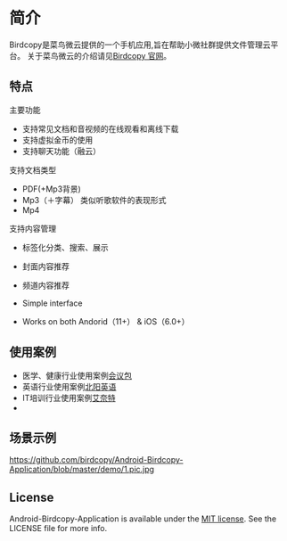 # 简介

[birdengcopy]: http://www.birdcopy.com

Birdcopy是菜鸟微云提供的一个手机应用,旨在帮助小微社群提供文件管理云平台。
关于菜鸟微云的介绍请见[Birdcopy 官网][birdengcopy]。

## 特点

主要功能
- 支持常见文档和音视频的在线观看和离线下载
- 支持虚拟金币的使用
- 支持聊天功能（融云）

支持文档类型
- PDF(+Mp3背景)
- Mp3（＋字幕） 类似听歌软件的表现形式
- Mp4

支持内容管理
- 标签化分类、搜索、展示
- 封面内容推荐
- 频道内容推荐

- Simple interface
- Works on both Andorid（11+） & iOS（6.0+）

## 使用案例
[birdenglish]: http://e.birdcopy.com
[ibag]: http://v.birdcopy.com
[inet]: http://it.birdcopy.com

- 医学、健康行业使用案例[会议包][ibag]
- 英语行业使用案例[北阳英语][birdenglish]
- IT培训行业使用案例[艾奈特][inet]
- 

## 场景示例

https://github.com/birdcopy/Android-Birdcopy-Application/blob/master/demo/1.pic.jpg

## License

[Apache]: http://www.apache.org/licenses/LICENSE-2.0
[MIT]: http://www.opensource.org/licenses/mit-license.php
[GPL]: http://www.gnu.org/licenses/gpl.html
[BSD]: http://opensource.org/licenses/bsd-license.php

Android-Birdcopy-Application is available under the [MIT license][MIT]. See the LICENSE file for more info.
